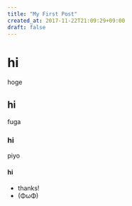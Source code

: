 ```yaml
---
title: "My First Post"
created_at: 2017-11-22T21:09:29+09:00
draft: false
---
```


# hi

hoge

## hi

fuga

### hi

piyo

#### hi

- thanks!
- (ΦωΦ)

